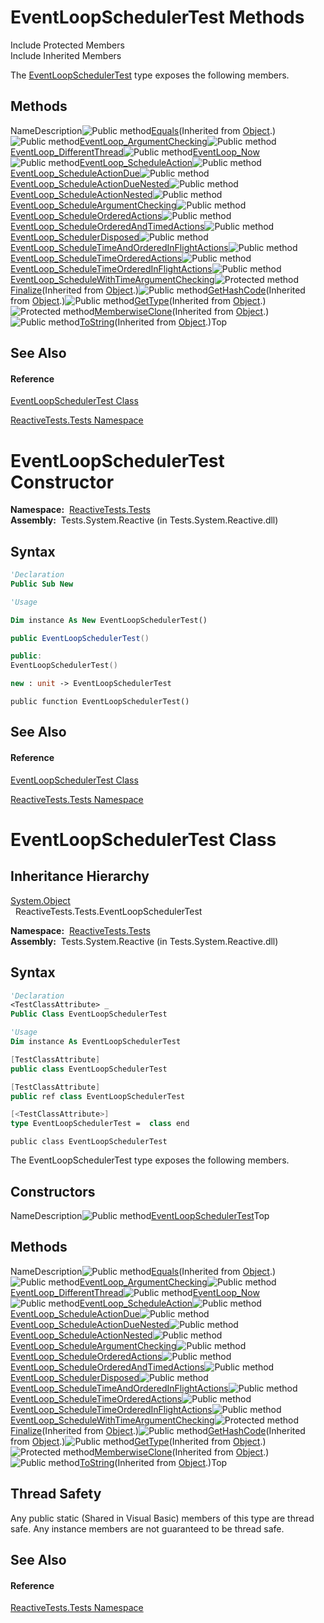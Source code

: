# EventLoopSchedulerTest Methods

Include Protected Members  
Include Inherited Members

The [EventLoopSchedulerTest](EventLoopSchedulerTest\EventLoopSchedulerTest.md) type exposes the following members.

## Methods

NameDescription![Public method](images\Hh303103.pubmethod(en-us,VS.103).gif "Public method")[Equals](https://msdn.microsoft.com/en-us/library/m:system.object.equals(system.object)(v=VS.103))(Inherited from [Object](https://msdn.microsoft.com/en-us/library/e5kfa45b).)![Public method](images\Hh303103.pubmethod(en-us,VS.103).gif "Public method")[EventLoop\_ArgumentChecking](EventLoop\EventLoopSchedulerTest.EventLoop_ArgumentChecking.md)![Public method](images\Hh303103.pubmethod(en-us,VS.103).gif "Public method")[EventLoop\_DifferentThread](EventLoop\EventLoopSchedulerTest.EventLoop_DifferentThread.md)![Public method](images\Hh303103.pubmethod(en-us,VS.103).gif "Public method")[EventLoop\_Now](EventLoop\EventLoopSchedulerTest.EventLoop_Now.md)![Public method](images\Hh303103.pubmethod(en-us,VS.103).gif "Public method")[EventLoop\_ScheduleAction](EventLoop\EventLoopSchedulerTest.EventLoop_ScheduleAction.md)![Public method](images\Hh303103.pubmethod(en-us,VS.103).gif "Public method")[EventLoop\_ScheduleActionDue](EventLoop\EventLoopSchedulerTest.EventLoop_ScheduleActionDue.md)![Public method](images\Hh303103.pubmethod(en-us,VS.103).gif "Public method")[EventLoop\_ScheduleActionDueNested](EventLoop\EventLoopSchedulerTest.EventLoop_ScheduleActionDueNested.md)![Public method](images\Hh303103.pubmethod(en-us,VS.103).gif "Public method")[EventLoop\_ScheduleActionNested](EventLoop\EventLoopSchedulerTest.EventLoop_ScheduleActionNested.md)![Public method](images\Hh303103.pubmethod(en-us,VS.103).gif "Public method")[EventLoop\_ScheduleArgumentChecking](EventLoop\EventLoopSchedulerTest.EventLoop_ScheduleArgumentChecking.md)![Public method](images\Hh303103.pubmethod(en-us,VS.103).gif "Public method")[EventLoop\_ScheduleOrderedActions](EventLoop\EventLoopSchedulerTest.EventLoop_ScheduleOrderedActions.md)![Public method](images\Hh303103.pubmethod(en-us,VS.103).gif "Public method")[EventLoop\_ScheduleOrderedAndTimedActions](EventLoop\EventLoopSchedulerTest.EventLoop_ScheduleOrderedAndTimedActions.md)![Public method](images\Hh303103.pubmethod(en-us,VS.103).gif "Public method")[EventLoop\_SchedulerDisposed](EventLoop\EventLoopSchedulerTest.EventLoop_SchedulerDisposed.md)![Public method](images\Hh303103.pubmethod(en-us,VS.103).gif "Public method")[EventLoop\_ScheduleTimeAndOrderedInFlightActions](EventLoop\EventLoopSchedulerTest.EventLoop_ScheduleTimeAndOrderedInFlightActions.md)![Public method](images\Hh303103.pubmethod(en-us,VS.103).gif "Public method")[EventLoop\_ScheduleTimeOrderedActions](EventLoop\EventLoopSchedulerTest.EventLoop_ScheduleTimeOrderedActions.md)![Public method](images\Hh303103.pubmethod(en-us,VS.103).gif "Public method")[EventLoop\_ScheduleTimeOrderedInFlightActions](EventLoop\EventLoopSchedulerTest.EventLoop_ScheduleTimeOrderedInFlightActions.md)![Public method](images\Hh303103.pubmethod(en-us,VS.103).gif "Public method")[EventLoop\_ScheduleWithTimeArgumentChecking](EventLoop\EventLoopSchedulerTest.EventLoop_ScheduleWithTimeArgumentChecking.md)![Protected method](images\Hh303103.protmethod(en-us,VS.103).gif "Protected method")[Finalize](https://msdn.microsoft.com/en-us/library/4k87zsw7)(Inherited from [Object](https://msdn.microsoft.com/en-us/library/e5kfa45b).)![Public method](images\Hh303103.pubmethod(en-us,VS.103).gif "Public method")[GetHashCode](https://msdn.microsoft.com/en-us/library/zdee4b3y)(Inherited from [Object](https://msdn.microsoft.com/en-us/library/e5kfa45b).)![Public method](images\Hh303103.pubmethod(en-us,VS.103).gif "Public method")[GetType](https://msdn.microsoft.com/en-us/library/dfwy45w9)(Inherited from [Object](https://msdn.microsoft.com/en-us/library/e5kfa45b).)![Protected method](images\Hh303103.protmethod(en-us,VS.103).gif "Protected method")[MemberwiseClone](https://msdn.microsoft.com/en-us/library/57ctke0a)(Inherited from [Object](https://msdn.microsoft.com/en-us/library/e5kfa45b).)![Public method](images\Hh303103.pubmethod(en-us,VS.103).gif "Public method")[ToString](https://msdn.microsoft.com/en-us/library/7bxwbwt2)(Inherited from [Object](https://msdn.microsoft.com/en-us/library/e5kfa45b).)Top

## See Also

#### Reference

[EventLoopSchedulerTest Class](EventLoopSchedulerTest\EventLoopSchedulerTest.md)

[ReactiveTests.Tests Namespace](ReactiveTests.Tests\ReactiveTests.Tests.md)





# EventLoopSchedulerTest Constructor

**Namespace:**  [ReactiveTests.Tests](ReactiveTests.Tests\ReactiveTests.Tests.md)  
**Assembly:**  Tests.System.Reactive (in Tests.System.Reactive.dll)

## Syntax

```vb
'Declaration
Public Sub New
```

```vb
'Usage

Dim instance As New EventLoopSchedulerTest()
```

```csharp
public EventLoopSchedulerTest()
```

```c++
public:
EventLoopSchedulerTest()
```

```fsharp
new : unit -> EventLoopSchedulerTest
```

```jscript
public function EventLoopSchedulerTest()
```

## See Also

#### Reference

[EventLoopSchedulerTest Class](EventLoopSchedulerTest\EventLoopSchedulerTest.md)

[ReactiveTests.Tests Namespace](ReactiveTests.Tests\ReactiveTests.Tests.md)





# EventLoopSchedulerTest Class

## Inheritance Hierarchy

[System.Object](https://msdn.microsoft.com/en-us/library/e5kfa45b)  
  ReactiveTests.Tests.EventLoopSchedulerTest

**Namespace:**  [ReactiveTests.Tests](ReactiveTests.Tests\ReactiveTests.Tests.md)  
**Assembly:**  Tests.System.Reactive (in Tests.System.Reactive.dll)

## Syntax

```vb
'Declaration
<TestClassAttribute> _
Public Class EventLoopSchedulerTest
```

```vb
'Usage
Dim instance As EventLoopSchedulerTest
```

```csharp
[TestClassAttribute]
public class EventLoopSchedulerTest
```

```c++
[TestClassAttribute]
public ref class EventLoopSchedulerTest
```

```fsharp
[<TestClassAttribute>]
type EventLoopSchedulerTest =  class end
```

```jscript
public class EventLoopSchedulerTest
```

The EventLoopSchedulerTest type exposes the following members.

## Constructors

NameDescription![Public method](images\Hh303103.pubmethod(en-us,VS.103).gif "Public method")[EventLoopSchedulerTest](EventLoopSchedulerTest\EventLoopSchedulerTest.md)Top

## Methods

NameDescription![Public method](images\Hh303103.pubmethod(en-us,VS.103).gif "Public method")[Equals](https://msdn.microsoft.com/en-us/library/m:system.object.equals(system.object)(v=VS.103))(Inherited from [Object](https://msdn.microsoft.com/en-us/library/e5kfa45b).)![Public method](images\Hh303103.pubmethod(en-us,VS.103).gif "Public method")[EventLoop\_ArgumentChecking](EventLoop\EventLoopSchedulerTest.EventLoop_ArgumentChecking.md)![Public method](images\Hh303103.pubmethod(en-us,VS.103).gif "Public method")[EventLoop\_DifferentThread](EventLoop\EventLoopSchedulerTest.EventLoop_DifferentThread.md)![Public method](images\Hh303103.pubmethod(en-us,VS.103).gif "Public method")[EventLoop\_Now](EventLoop\EventLoopSchedulerTest.EventLoop_Now.md)![Public method](images\Hh303103.pubmethod(en-us,VS.103).gif "Public method")[EventLoop\_ScheduleAction](EventLoop\EventLoopSchedulerTest.EventLoop_ScheduleAction.md)![Public method](images\Hh303103.pubmethod(en-us,VS.103).gif "Public method")[EventLoop\_ScheduleActionDue](EventLoop\EventLoopSchedulerTest.EventLoop_ScheduleActionDue.md)![Public method](images\Hh303103.pubmethod(en-us,VS.103).gif "Public method")[EventLoop\_ScheduleActionDueNested](EventLoop\EventLoopSchedulerTest.EventLoop_ScheduleActionDueNested.md)![Public method](images\Hh303103.pubmethod(en-us,VS.103).gif "Public method")[EventLoop\_ScheduleActionNested](EventLoop\EventLoopSchedulerTest.EventLoop_ScheduleActionNested.md)![Public method](images\Hh303103.pubmethod(en-us,VS.103).gif "Public method")[EventLoop\_ScheduleArgumentChecking](EventLoop\EventLoopSchedulerTest.EventLoop_ScheduleArgumentChecking.md)![Public method](images\Hh303103.pubmethod(en-us,VS.103).gif "Public method")[EventLoop\_ScheduleOrderedActions](EventLoop\EventLoopSchedulerTest.EventLoop_ScheduleOrderedActions.md)![Public method](images\Hh303103.pubmethod(en-us,VS.103).gif "Public method")[EventLoop\_ScheduleOrderedAndTimedActions](EventLoop\EventLoopSchedulerTest.EventLoop_ScheduleOrderedAndTimedActions.md)![Public method](images\Hh303103.pubmethod(en-us,VS.103).gif "Public method")[EventLoop\_SchedulerDisposed](EventLoop\EventLoopSchedulerTest.EventLoop_SchedulerDisposed.md)![Public method](images\Hh303103.pubmethod(en-us,VS.103).gif "Public method")[EventLoop\_ScheduleTimeAndOrderedInFlightActions](EventLoop\EventLoopSchedulerTest.EventLoop_ScheduleTimeAndOrderedInFlightActions.md)![Public method](images\Hh303103.pubmethod(en-us,VS.103).gif "Public method")[EventLoop\_ScheduleTimeOrderedActions](EventLoop\EventLoopSchedulerTest.EventLoop_ScheduleTimeOrderedActions.md)![Public method](images\Hh303103.pubmethod(en-us,VS.103).gif "Public method")[EventLoop\_ScheduleTimeOrderedInFlightActions](EventLoop\EventLoopSchedulerTest.EventLoop_ScheduleTimeOrderedInFlightActions.md)![Public method](images\Hh303103.pubmethod(en-us,VS.103).gif "Public method")[EventLoop\_ScheduleWithTimeArgumentChecking](EventLoop\EventLoopSchedulerTest.EventLoop_ScheduleWithTimeArgumentChecking.md)![Protected method](images\Hh303103.protmethod(en-us,VS.103).gif "Protected method")[Finalize](https://msdn.microsoft.com/en-us/library/4k87zsw7)(Inherited from [Object](https://msdn.microsoft.com/en-us/library/e5kfa45b).)![Public method](images\Hh303103.pubmethod(en-us,VS.103).gif "Public method")[GetHashCode](https://msdn.microsoft.com/en-us/library/zdee4b3y)(Inherited from [Object](https://msdn.microsoft.com/en-us/library/e5kfa45b).)![Public method](images\Hh303103.pubmethod(en-us,VS.103).gif "Public method")[GetType](https://msdn.microsoft.com/en-us/library/dfwy45w9)(Inherited from [Object](https://msdn.microsoft.com/en-us/library/e5kfa45b).)![Protected method](images\Hh303103.protmethod(en-us,VS.103).gif "Protected method")[MemberwiseClone](https://msdn.microsoft.com/en-us/library/57ctke0a)(Inherited from [Object](https://msdn.microsoft.com/en-us/library/e5kfa45b).)![Public method](images\Hh303103.pubmethod(en-us,VS.103).gif "Public method")[ToString](https://msdn.microsoft.com/en-us/library/7bxwbwt2)(Inherited from [Object](https://msdn.microsoft.com/en-us/library/e5kfa45b).)Top

## Thread Safety

Any public static (Shared in Visual Basic) members of this type are thread safe. Any instance members are not guaranteed to be thread safe.

## See Also

#### Reference

[ReactiveTests.Tests Namespace](ReactiveTests.Tests\ReactiveTests.Tests.md)








